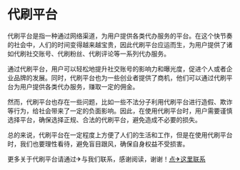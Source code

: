 # 代刷平台

代刷平台是指一种通过网络渠道，为用户提供各类代办服务的平台。在这个快节奏的社会中，人们的时间变得越来越宝贵，因此代刷平台应运而生，为用户提供了诸如代刷社交账号、代刷粉丝、代刷评论等一系列代办服务。

通过代刷平台，用户可以轻松地提升社交账号的影响力和曝光度，促进个人或者企业品牌的发展。同时，代刷平台也为一些创业者提供了商机，他们可以通过代刷平台为用户提供各类代办服务，赚取一定的佣金。

然而，代刷平台也存在一些问题，比如一些不法分子利用代刷平台进行造假、欺诈等行为，给社会带来了一定的负面影响。因此，在使用代刷平台时，用户需要谨慎选择平台，确保选择正规、合法的代刷平台，避免造成不必要的损失。

总的来说，代刷平台在一定程度上方便了人们的生活和工作，但是在使用代刷平台时，我们也要理性看待，避免盲目跟风，确保自身权益不受损害。

更多关于代刷平台请通过✈与我们联系，感谢阅读，谢谢！[点✈这里联系](https://sms.k02.cc)